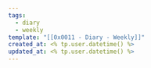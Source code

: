 ```yaml
---
tags:
  - diary
  - weekly
template: "[[0x0011 - Diary - Weekly]]"
created_at: <% tp.user.datetime() %>
updated_at: <% tp.user.datetime() %>
---
```

